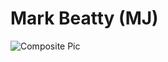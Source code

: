 # Mark Beatty (MJ)

![Composite Pic](https://user-images.githubusercontent.com/63423316/149592575-adc5d868-47e1-4262-ac44-26c38c5c6891.jpg)
